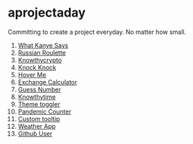 # aprojectaday
Committing to create a project everyday. No matter how small.
<ol>
  <li><a href = "https://codepen.io/pd07/pen/GRWzKNV" target = "_blank">What Kanye Says</a></li>
  <li><a href = "https://codepen.io/pd07/pen/mdWvbeg" target = "_blank">Russian Roulette</a></li>
  <li><a href = "https://codepen.io/pd07/pen/oNZmvLa" target = "_blank">Knowthycrypto</a></li>
  <li><a href = "https://codepen.io/pd07/pen/gOmMpwr" target = "_blank">Knock Knock</a></li>
  <li><a href = "https://codepen.io/pd07/pen/PopzqzN" target = "_blank">Hover Me</a></li>
  <li><a href = "https://codepen.io/pd07/pen/jOBXggW" target = "_blank">Exchange Calculator</a></li>
  <li><a href = "https://codepen.io/pd07/pen/XWMOrra" target = "_blank">Guess Number</a></li>
  <li><a href = "https://codepen.io/pd07/pen/qBrgWBY" target = "_blank">Knowthytime</a></li>
  <li><a href = "https://codepen.io/pd07/pen/yLMZBaM" target = "_blank">Theme toggler</a></li>
  <li><a href = "https://codepen.io/pd07/pen/dyvabNw" target = "_blank">Pandemic Counter</a></li>
  <li><a href = "https://codepen.io/pd07/pen/oNZmvZJ" target = "_blank">Custom tooltip</a></li>
  <li><a href = "https://codepen.io/pd07/pen/wvJNweM" target = "_blank">Weather App</a></li>
  <li><a href = "https://codepen.io/pd07/pen/mdWvbBb" target = "_blank">Github User</a></li>
</ol>

